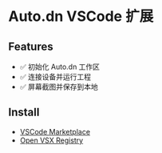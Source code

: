 # Auto.dn VSCode 扩展

## Features

-   ✅ 初始化 Auto.dn 工作区
-   ✅ 连接设备并运行工程
-   ✅ 屏幕截图并保存到本地

## Install

-   [VSCode Marketplace](https://marketplace.visualstudio.com/items?itemName=autsing.autodn-extension)
-   [Open VSX Registry](https://open-vsx.org/extension/AuTsing/autodn-extension)

